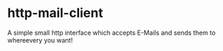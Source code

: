 # http-mail-client
A simple small http interface which accepts E-Mails and sends them to whereevery you want!
